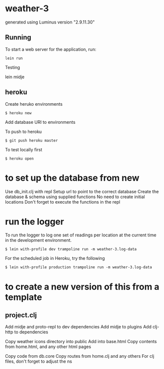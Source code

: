# weather-3

generated using Luminus version "2.9.11.30"

## Running

To start a web server for the application, run:

    lein run

Testing

   lein midje

## heroku

Create heruko environments

```
$ heroku new
```

Add database URI to environments

To push to heroku

```
$ git push heroku master
```

To test locally first

```
$ heroku open
```
# to set up the database from new

Use db_init.clj with repl
Setup url to point to the correct database
Create the database & schema using supplied functions
No need to create initial locations
Don't forget to execute the functions in the repl

# run the logger

To run the logger to log one set of readings per location at the current time in the development environment.

```
$ lein with-profile dev trampoline run -m weather-3.log-data
```

For the scheduled job in Heroku, try the following
```
$ lein with-profile production trampoline run -m weather-3.log-data
```

# to create a new version of this from a template

## project.clj

Add midje and proto-repl to dev dependencies
Add midje to plugins
Add clj-http to dependencies

Copy weather icons directory into public
Add into base.html
Copy contents from home.html, and any other html pages

Copy code from db.core
Copy routes from home.clj and any others
For clj files, don't forget to adjust the ns
